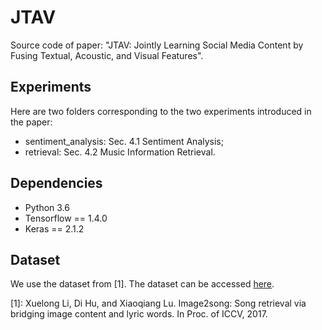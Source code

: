# JTAV

Source code of paper: "JTAV: Jointly Learning Social Media Content by Fusing Textual, Acoustic, and Visual Features".

## Experiments

Here are two folders corresponding to the two experiments introduced in the paper:

- sentiment_analysis: Sec. 4.1 Sentiment Analysis;
- retrieval: Sec. 4.2 Music Information Retrieval.

## Dependencies

- Python 3.6
- Tensorflow == 1.4.0
- Keras == 2.1.2

## Dataset
We use the dataset from [1]. The dataset can be accessed [here](https://dtaoo.github.io/).


[1]: Xuelong Li, Di Hu, and Xiaoqiang Lu. Image2song: Song retrieval via bridging image content and lyric words. In Proc. of ICCV, 2017.
